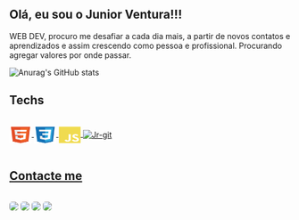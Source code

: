 ## Olá, eu sou o Junior Ventura!!!
WEB DEV, procuro me desafiar 
a cada dia mais, a partir de novos contatos e aprendizados e assim crescendo como pessoa e profissional.
Procurando agregar valores por onde passar.


 ![Anurag's GitHub stats](https://github-readme-stats.vercel.app/api?username=JuniorVentura23&show_icons=true&theme=radical)


## Techs
<div align="center">
  <a href="https://github.com/JuniorVentura23">
</div>

<div style="display: inline_block"><br>  
  <img align="center" alt="Jr-HTML" height="30" width="40" src="https://raw.githubusercontent.com/devicons/devicon/master/icons/html5/html5-original.svg">
  <img align="center" alt="Jr-CSS" height="30" width="40" src="https://raw.githubusercontent.com/devicons/devicon/master/icons/css3/css3-original.svg">  
  <img align="center" alt="Jr-Js" height="30" width="40" src="https://raw.githubusercontent.com/devicons/devicon/master/icons/javascript/javascript-plain.svg">
  <img align="center" alt="Jr-git" height="30" width="40" src="https://cdn.jsdelivr.net/gh/devicons/devicon/icons/git/git-original.svg" />
</div><br/>
  
## Contacte me 
<div><br/>  
  <a href="https://instagram.com/junior_ventura23" target="_blank"><img style="border-radius:5px" src="https://img.shields.io/badge/-Instagram-%23E4405F?style=for-the-badge&logo=instagram&logoColor=white" target="_blank"></a> 	
 <a href="https://discord.com/channels/@me" target="_blank"><img style="border-radius:5px" src="https://img.shields.io/badge/Discord-7289DA?style=for-the-badge&logo=discord&logoColor=white" target="_blank"></a> 
  <a href = "mailto:jrcori@gmail.com"><img style="border-radius:5px" src="https://img.shields.io/badge/Gmail-D14836?style=for-the-badge&logo=gmail&logoColor=white" target="_blank"></a>
  <a href="https://www.linkedin.com/in/" target="_blank"><img style="border-radius:5px" src="https://img.shields.io/badge/-LinkedIn-%230077B5?style=for-the-badge&logo=linkedin&logoColor=white" target="_blank"></a> 
  
</div>
